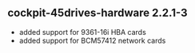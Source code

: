 ## cockpit-45drives-hardware 2.2.1-3

* added support for 9361-16i HBA cards
* added support for BCM57412 network cards